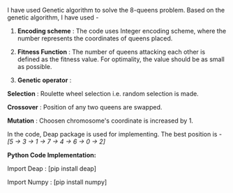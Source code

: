 I have used Genetic algorithm to solve the 8-queens problem. Based on the genetic algorithm, I have used -

1. **Encoding scheme** : The code uses Integer encoding scheme, where the number represents the coordinates of queens placed.

2. **Fitness Function** : The number of queens attacking each other is defined as the fitness value. For optimality, the value should be as small as possible.

3. **Genetic operator** :
   
**Selection** : Roulette wheel selection i.e. random selection is made.

**Crossover** : Position of any two queens are swapped.

**Mutation** : Choosen chromosome's coordinate is increased by 1.

In the code, Deap package is used for implementing. The best position is -
                                                  *[5 → 3 → 1 → 7 → 4 → 6 → 0 → 2]*

**Python Code Implementation:**

Import Deap : [pip install deap]

Import Numpy : [pip install numpy]
